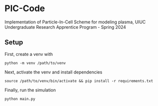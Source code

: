 # PIC-Code
Implementation of Particle-In-Cell Scheme for modeling plasma, UIUC Undergraduate Research Apprentice Program - Spring 2024

## Setup
First, create a venv with
```
python -m venv /path/to/venv
```

Next, activate the venv and install dependencies
```
source /path/to/venv/bin/activate && pip install -r requirements.txt
```

Finally, run the simulation
```
python main.py
```